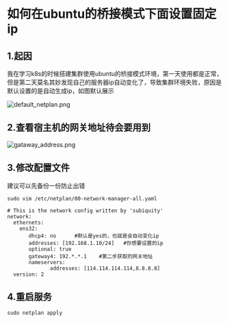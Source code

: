 # 如何在ubuntu的桥接模式下面设置固定ip

## 1.起因

我在学习k8s的时候搭建集群使用ubuntu的桥接模式环境，第一天使用都是正常，但是第二天莫名其妙发现自己的服务器ip自动变化了，导致集群环境失败，原因是默认设置的是自动生成ip，如图默认展示



![default_netplan.png]( https://raw.githubusercontent.com/yn197/k8s-study/main/pic/default_netplan.png )

## 2.查看宿主机的网关地址待会要用到

![gataway_address.png]( https://raw.githubusercontent.com/yn197/k8s-study/main/pic/gataway_address.png )



## 3.修改配置文件

建议可以先备份一份防止出错

```
sudo vim /etc/netplan/00-network-manager-all.yaml
```

```
# This is the network config written by 'subiquity'
network:
  ethernets:
    ens32:
       dhcp4: no      #默认是yes的，也就是会自动变化ip
       addresses: [192.168.1.10/24]   #你想要设置的ip
       optional: true
       gateway4: 192.*.*.1    #第二步获取的网关地址
       nameservers:
              addresses: [114.114.114.114,8.8.8.8]
  version: 2
```

## 4.重启服务

```
sudo netplan apply
```



